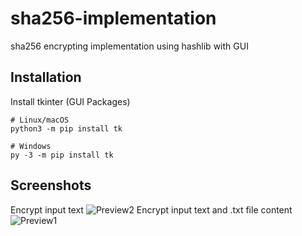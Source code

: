 # sha256-implementation
sha256 encrypting implementation using hashlib with GUI

## Installation
Install tkinter (GUI Packages)
```
# Linux/macOS
python3 -m pip install tk

# Windows
py -3 -m pip install tk
```

## Screenshots
Encrypt input text
![Preview2](https://media.discordapp.net/attachments/706796095719866469/923677497470623765/unknown.png)
Encrypt input text and .txt file content
![Preview1](https://media.discordapp.net/attachments/706796095719866469/923676858443247666/unknown.png)
